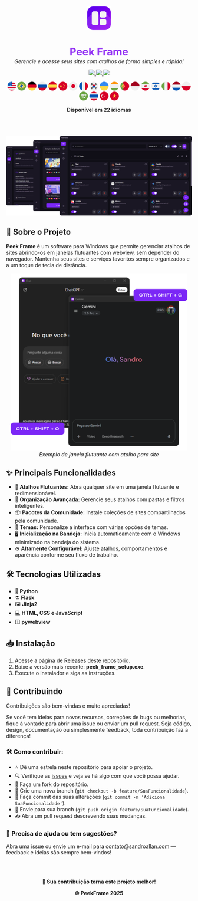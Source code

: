 <p align="center">
  <img src="../assets/icon.png" alt="Ícone do Peek Frame" width="64"/>
</p>

<h1 align="center" style="color: #9332f4; border-bottom: none; box-shadow: none; margin-bottom: 0;">
  Peek Frame
</h1>

<p align="center" style="margin-top: 0;">
  <i>Gerencie e acesse seus sites com atalhos de forma simples e rápida!</i>
</p>

<p align="center">

  <a href="javascript:void(0)" style="cursor: default;">
    <img src="https://img.shields.io/badge/Idioma-Inglês-7a27f4?style=for-the-badge" />
  </a>

  <a href="https://github.com/sandroallan/peekframe/blob/main/readmes/README_PTBR.md" target="_blank" rel="noopener noreferrer">
    <img src="https://img.shields.io/badge/Idioma-Português-ddd?style=for-the-badge" />
  </a>

  <a href="https://github.com/sandroallan/peekframe/releases/tag/v1.0.0" target="_blank" rel="noopener noreferrer">
    <img src="https://img.shields.io/badge/Download-Última-444?style=for-the-badge&logo=github" />
  </a>
</p>

<p align="center">
  <img src="../assets/flags/united-states.png" width="24"/>
  <img src="../assets/flags/brazil.png" width="24"/>
  <img src="../assets/flags/germany.png" width="24"/>
  <img src="../assets/flags/russia.png" width="24"/>
  <img src="../assets/flags/spain.png" width="24"/>
  <img src="../assets/flags/china.png" width="24"/>
  <img src="../assets/flags/japan.png" width="24"/>
  <img src="../assets/flags/france.png" width="24"/>
  <img src="../assets/flags/south-korea.png" width="24"/>
  <img src="../assets/flags/ukraine.png" width="24"/>
  <img src="../assets/flags/india.png" width="24"/>
  <img src="../assets/flags/portugal.png" width="24"/>
  <img src="../assets/flags/indonesia.png" width="24"/>
  <img src="../assets/flags/iran.png" width="24"/>
  <img src="../assets/flags/israel.png" width="24"/>
  <img src="../assets/flags/italy.png" width="24"/>
  <img src="../assets/flags/netherlands.png" width="24"/>
  <img src="../assets/flags/poland.png" width="24"/>
  <img src="../assets/flags/saudi-arabia.png" width="24"/>
  <img src="../assets/flags/thailand.png" width="24"/>
  <img src="../assets/flags/turkey.png" width="24"/>
  <img src="../assets/flags/vietnam.png" width="24"/>
</p>

<p align="center">
  <b>Disponível em 22 idiomas</b>
</p>

<br><br>

![Preview](../assets/preview1.png)

## 📖 Sobre o Projeto

**Peek Frame** é um software para Windows que permite gerenciar atalhos de sites abrindo-os em janelas flutuantes com webview, sem depender do navegador. Mantenha seus sites e serviços favoritos sempre organizados e a um toque de tecla de distância.

<p align="center">
  <img src="https://github.com/sandroallan/peekframe/blob/main/assets/preview2.png?raw=true" alt="Preview 2" width="480"/>
  <br><em>Exemplo de janela flutuante com atalho para site</em>
</p>

## ✨ Principais Funcionalidades

- 🚀 **Atalhos Flutuantes:** Abra qualquer site em uma janela flutuante e redimensionável.
- 📂 **Organização Avançada:** Gerencie seus atalhos com pastas e filtros inteligentes.
- 📦 **Pacotes da Comunidade:** Instale coleções de sites compartilhados pela comunidade.
- 🌙 **Temas:** Personalize a interface com várias opções de temas.
- 🖥️ **Inicialização na Bandeja:** Inicia automaticamente com o Windows minimizado na bandeja do sistema.
- ⚙️ **Altamente Configurável:** Ajuste atalhos, comportamentos e aparência conforme seu fluxo de trabalho.

## 🛠️ Tecnologias Utilizadas

- 🐍 **Python**
- ⚗️ **Flask**
- 🖼️ **Jinja2**
- 💻 **HTML, CSS e JavaScript**
- 🪟 **pywebview**

## 📥 Instalação

1. Acesse a página de [Releases](https://github.com/sandroallan/peekframe/releases) deste repositório.  
2. Baixe a versão mais recente: **peek_frame_setup.exe**.  
3. Execute o instalador e siga as instruções.

## 🤝 Contribuindo

Contribuições são bem-vindas e muito apreciadas!

Se você tem ideias para novos recursos, correções de bugs ou melhorias, fique à vontade para abrir uma issue ou enviar um pull request. Seja código, design, documentação ou simplesmente feedback, toda contribuição faz a diferença!

### 🛠️ Como contribuir:
- ⭐ Dê uma estrela neste repositório para apoiar o projeto.  
- 🔍 Verifique as [issues](https://github.com/sandroallan/peekframe/issues) e veja se há algo com que você possa ajudar.  
- 🍴 Faça um fork do repositório.  
- 🔧 Crie uma nova branch (`git checkout -b feature/SuaFuncionalidade`).  
- 💾 Faça commit das suas alterações (`git commit -m 'Adiciona SuaFuncionalidade'`).  
- 🚀 Envie para sua branch (`git push origin feature/SuaFuncionalidade`).  
- 📥 Abra um pull request descrevendo suas mudanças.

### 💬 Precisa de ajuda ou tem sugestões?  
Abra uma [issue](https://github.com/sandroallan/peekframe/issues) ou envie um e-mail para contato@sandroallan.com — feedback e ideias são sempre bem-vindos!

<br><br>

<p align="center">
  <b>🌟 Sua contribuição torna este projeto melhor!</b>
</p>

<p align="center">
  <b>© PeekFrame 2025</b>
</p>
